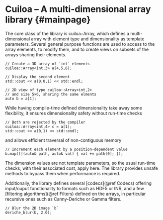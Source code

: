 # Cuiloa – A multi-dimensional array library	{#mainpage}

The core class of the library is cuiloa::Array, which defines a
multi-dimensional array with element type and dimensionality as template
parameters. Several general purpose functions are used to access
to the array elements, to modify them, and to create views on subsets
of the arrays sharing their elements.

~~~
// Create a 3D array of `int` elements
cuiloa::Array<int,3> a(4,5,6);

// Display the second element
std::cout << a(0,0,1) << std::endl;

// 2D view of type cuiloa::Array<int,2>
// and size 5×6, sharing the same elments
auto b = a[1];
~~~

While having compile-time defined dimensionality take away some
flexibility, it ensures dimensionality safety without run-time checks

~~~
// Both are rejected by the compiler
cuiloa::Array<int,4> c = a[1];
std::cout << a(0,1) << std::endl;
~~~

and allows efficient traversal of non-contiguous memory

~~~
// Increment each element by a position-dependent value
b.map([](auto& path, auto& val) { val += path[0]; });
~~~

The dimension values are not template parameters, so the usual run-time
checks, with their associated cost, apply here. The library provides
unsafe methods to bypass them when performance is required.

Additionally, the library defines several [codecs](@ref Codecs) offering
input/ouput functionality to formats such as HDF5 or INR, and a few
[filtering algorithms](@ref Filters) defined on the arrays, in particular
recursive ones such as Canny-Deriche or Gamma filters.

~~~
// Blur the 2D image `b`
deriche_blur(b, 2.0);
~~~
